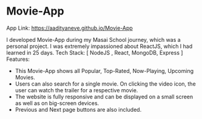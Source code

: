 # Movie-App

App Link: https://aadityaneve.github.io/Movie-App

I developed Movie-App during my Masai School journey, which was a personal project. I was extremely impassioned about ReactJS, which I had learned in 25 days.
Tech Stack: [ NodeJS , React, MongoDB, Express ]
Features:

- This Movie-App shows all Popular, Top-Rated, Now-Playing, Upcoming Movies.
- Users can also search for a single movie. On clicking the video icon, the user can watch the trailer for a respective movie.
- The website is fully responsive and can be displayed on a small screen as well as on big-screen devices.
- Previous and Next page buttons are also included.
